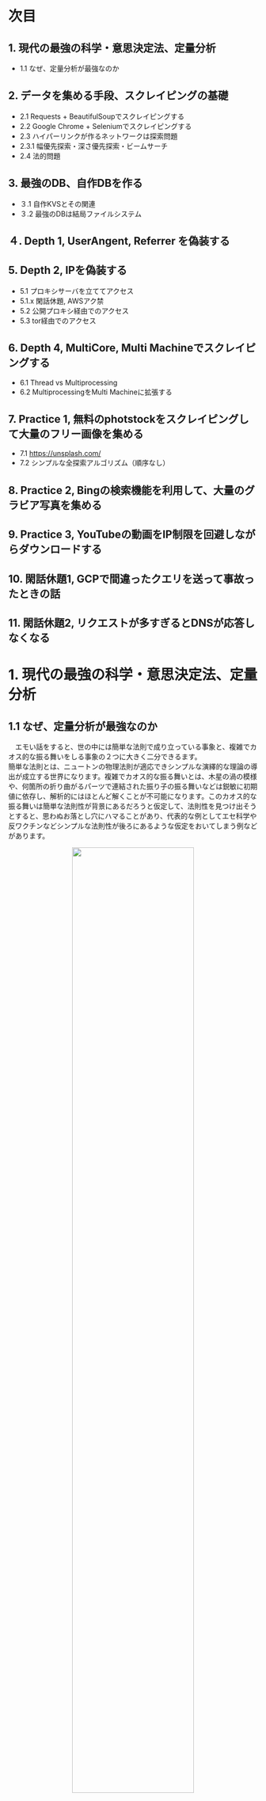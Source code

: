 # 次目

## 1. 現代の最強の科学・意思決定法、定量分析
 - 1.1 なぜ、定量分析が最強なのか
## 2.  データを集める手段、スクレイピングの基礎
 - 2.1 Requests + BeautifulSoupでスクレイピングする
 - 2.2 Google Chrome + Seleniumでスクレイピングする
 - 2.3 ハイパーリンクが作るネットワークは探索問題
 - 2.3.1 幅優先探索・深さ優先探索・ビームサーチ
 - 2.4 法的問題

## 3. 最強のDB、自作DBを作る
- ３.1 自作KVSとその関連
- ３.2 最強のDBは結局ファイルシステム

## ４. Depth 1, UserAngent, Referrer を偽装する

## 5. Depth 2, IPを偽装する
 - 5.1 プロキシサーバを立ててアクセス
 - 5.1.x 閑話休題, AWSアク禁
- 5.2 公開プロキシ経由でのアクセス
- 5.3 tor経由でのアクセス

## 6. Depth 4, MultiCore, Multi Machineでスクレイピングする
- 6.1 Thread vs Multiprocessing
- 6.2 MultiprocessingをMulti Machineに拡張する

## 7. Practice 1, 無料のphotstockをスクレイピングして大量のフリー画像を集める
- 7.1 https://unsplash.com/
- 7.2 シンプルな全探索アルゴリズム（順序なし）

## 8. Practice 2, Bingの検索機能を利用して、大量のグラビア写真を集める

## 9. Practice 3, YouTubeの動画をIP制限を回避しながらダウンロードする

## 10. 閑話休題1, GCPで間違ったクエリを送って事故ったときの話 

## 11. 閑話休題2, リクエストが多すぎるとDNSが応答しなくなる

# 1. 現代の最強の科学・意思決定法、定量分析
## 1.1 なぜ、定量分析が最強なのか
　エモい話をすると、世の中には簡単な法則で成り立っている事象と、複雑でカオス的な振る舞いをしる事象の２つに大きく二分できるます。  
簡単な法則とは、ニュートンの物理法則が適応できシンプルな演繹的な理論の導出が成立する世界になります。複雑でカオス的な振る舞いとは、木星の渦の模様や、何箇所の折り曲がるパーツで連結された振り子の振る舞いなどは鋭敏に初期値に依存し、解析的にはほとんど解くことが不可能になります。このカオス的な振る舞いは簡単な法則性が背景にあるだろうと仮定して、法則性を見つけ出そうとすると、思わぬお落とし穴にハマることがあり、代表的な例としてエセ科学や反ワクチンなどシンプルな法則性が後ろにあるような仮定をおいてしまう例などがあります。

<div align="center">
<img width="70%" src="https://upload.wikimedia.org/wikipedia/commons/1/17/Chaos_Theory_%26_Double_Pendulum_-_3.jpg">
<div>図x. 二重振り子の軌跡、この例ですら解析的に解くのは手計算では難しい</div>
</div>

では、ワクチンの副反応が実際に存在するとか、その影響度合いなどは結局複雑だからわからない、という疑問が出るかと思います。この課題に対して、答えを与えうるのが、定量分析になります。  

ワクチンの治療において２群にうまく恣意性がなく分けることができ、追跡調査をできたとして以下の結果が得られたとします。（データはフィクションです）


<div align="center">
<div>表 x. </div>
<img width="100%" src="https://www.dropbox.com/s/si8gl7sbt1zk8tr/%E3%82%B9%E3%82%AF%E3%83%AA%E3%83%BC%E3%83%B3%E3%82%B7%E3%83%A7%E3%83%83%E3%83%88%202019-12-31%2015.19.34.png?raw=1">

</div>

このデータが仮に得られたとしたら、どう判断すればよいでしょうか？  

ほとんど発生確率に差がないことからこのワクチンでの副反応自体はあまり高くないことが伺えます。実際には、事象にはガウシアンノイズなどのランダムネスが入り、こんなきれいな結果にはなりませんが、サンプルしたサイズに対して確率的に許容できる幅があり、その範囲を逸脱しなければ、差がないと言えます。

この結果を通して統計学が大切だという点も言えますが、もっともこの著書で言いたいのは、定量化、つまりデータを大量に束ねて大きな数にすることである程度の真実が初めて見えていくる、ということになります。Twitterなどでは、反ワクチンと呼ばれる方々が息子・娘や親戚や友達が副反応で今も苦しんでいる、という一部の証言から一般化した意見をそのまま鵜呑みにすればいいわではないわけです。

人間の本能により、原因と結果には単純でわかりやすいロジックを当てはめそうになります。それというのも、もう一つの人間の本能に腹落ちすること、納得することが大切であるというもう一つの本能があり、これにより事実の誤謬が世の中にはびこる結果になっています。

現代はインターネットにより誰もが手軽に様々な情報を手に入れる事が可能になりました。専門のサイト、サービスやSNSなどに多くの人間が様々なことを報告しています。これらの情報を束ねると手軽に真実がわかることがあります。正しい情報とはそれだけで皆さんの判断にプラスの影響をもたらしますし、世界を見る視野を正しく広げる一助にもなります。そんなわけで、"Practical Data Science and Data Engineering Vol.1" ではスクレイピングのテクニックについてお伝えしていこうと思います。 


# 2.  データを集める手段、スクレイピングの基礎

## 2.1 Requests + BeautifulSoupでスクレイピングする
スクレイピングの手法としてPythonで一般的である、requestsとBeautifulSoupのモジュールを利用したスクレイピングについて説明を行います。
環境はUbunut LinuxかMacOSを前提とします。Windowsをお使いの方はAWSかGCPで安いインスタンスを借りることができるので、Linuxをインストールして体験してみると良いと思います。

requestsはpythonで扱いにくかったhttp, httpsなどのアクセスを簡略化して様々なベストプラクティスを詰め込んだライブラリです。他にも様々なものがありますが、これが2020年現在、もっとも使いやすいものです。

BeautifulSoupとはhtmlパーサライブラリで、htmlは特定のフォーマットで記述された言語になり、機械で適切に処理させるにはパーサというものを介さないといけません。


### pipでのrequests, BeautifulSoupのインストール
Anacondaや特殊なPythonでは別のパッケージマネージャがありますが、pipで統一して話をす進めます。

```console
$ pip install requests bs4
```

<div align="center">
<img width="100%" src="https://www.dropbox.com/s/yr70t5z9ymj0z95/%E3%82%B9%E3%82%AF%E3%83%AA%E3%83%BC%E3%83%B3%E3%82%B7%E3%83%A7%E3%83%83%E3%83%88%202020-01-03%202.01.30.png?raw=1">
<div>図 x. インストール成功時に期待する画面</div>
</div>

### Pythonのファイルを書いて実行する

例えば、ヤフージャパンのサイトのタイトルをスクレイピングを試みると、以下のようなコードで実行することでできます。

```python
#!/usr/bin/env python3

import requests
from bs4 import BeautifulSoup

def main():
    r = requests.get('https://yahoo.co.jp')
    html = r.text
    soup = BeautifulSoup(html)
    print(soup.title.text)
if __name__ == '__main__':
    main()
```

このようなコードを実行すると、ヤフージャパンのトップページのタイトルの「Yahoo! Japan」というテキストが得られます。

では、ヤフー砲と呼ばれるぐらい影響力がある、ヤフーのトップのニュースのタイトルとリンクをスクレイピングするように上記のコードを改良してみましょう。

```python
#!/usr/bin/env python3

import requests
from bs4 import BeautifulSoup
import re

def main():
    r = requests.get('https://yahoo.co.jp')
    html = r.text
    soup = BeautifulSoup(html)
    for a in soup.find_all('a', {'href':re.compile('https://news.yahoo.co.jp*')}):
        news_title = a.text
        link = a['href']
        print(news_title, link)
if __name__ == '__main__':
    main()
```

このコードで以下のような出力が得られました。

<div align="center">
<img width="100%" src="https://www.dropbox.com/s/rlt2suifvxnvuzm/%E3%82%B9%E3%82%AF%E3%83%AA%E3%83%BC%E3%83%B3%E3%82%B7%E3%83%A7%E3%83%83%E3%83%88%202020-01-03%202.35.28.png?raw=1">
<div>図 x. インストール成功時に期待する画面</div>
</div>

これでヤフー砲を監視するスクリプトが書けますね。株価に重大な影響を及ぼすファクターだけに、いち早く察知することができるので他の人手の投資家に対して自動化などで先んじることができそうです。

BeautifulSoupはタグの種類とタグに与えられているプロパティのような要素で検索するようにアクセスすることができ、　`soup.find_all('a', {'href':re.compile('https://news.yahoo.co.jp*')})`は、 `<a>` のタグに対して `hrefで正規表現でhttps://news.yahoo.co.jp` に一致する範囲のタグをすべてリストで取り出す、という操作になります。

このタグはchromeのインスペクタで見たときと差があることに気づくと思います。実は、requestsではhttp, httpsで情報をくれというリクエストを投げるだけですのでJavaScript等の解釈ができません。つまり、JavaScriptが動くことで初めて描画されるようなコンテンツに関しては、全くのスルーになり、Google Chromeなどで見たときのhtml構造とは異なる事があるので、注意してください。Google ChromeなどでJavaScriptを停止するChrome拡張などを入れてhtmlの構造を最初に把握しておくと良いです。


## 2.3 ハイパーリンクが作るネットワークは探索問題
  ハイパーリンクはネットワーク状に繋がったネットワークをいかに探索するか、という問題にも帰着できます。  

  例えば以下のような図のネットワークがあったとします。  

<div align="center">
<img width="100%" src="https://www.dropbox.com/s/07c2lcso578muxc/web.png?raw=1">
<div>図 x. インターネットのhyper linkの依存関係の例</div>
</div>

  このとき、どこからどのようにスクレイピングすれば、サイト全体を取得することが可能になるのでしょうか。  

  これには考え方がいくつかあって、全取得を前提とした深さをあまり考慮しない方法をご紹介します。  

  まず、エントリーポイントとなる、pageを一つ決め、そのページをスクレイピングします。そのスクレイピングしたページ内部にあるURLを取り出して、次のページをスクレイピングします。何度も同じページをスクレイピングしてもサイトの負荷になるし、意味がないデータが増えるだけです。  

  Pythonをイメージしたコードで表現すると、以下のようになります。  

```python
#!/usr/bin/env python3
urls = [entry_url]
all_urls = set()
while True:
  for url in urls:
	if exists_db(url):
	  continue
	html = get(url)
	store_db(url, html)
	for next_url in get_urls_from_html(html):
	  if next_url not in all_urls:
		all_urls.add(next_url)
  urls = list(all_urls)
```

  このようなコードが全探索を前提としたスクレイピングする際の最小のコードになります。  

  実際にはこのような理想通りに動作することはレアであり正しく動作させるために様々なヒューリスティックを入れることになります。  

  まずこのコードはシングルプロセスでしか動作させることができませんし、store_db, exists_dbで dbに大量にアクセスが発生します。  

  通常このようなユースケースではRDBは不向きで、例えばAWSのauroraのようなクエリ単位とスキャン量に対して課金されるようなDBの場合、一瞬で破産することが期待できます。  
  この問題を解決するには次の章の `3. 最強のDB、自作DBを作る` に記述します。 

### 2.3.1 幅優先探索・深さ優先探索・ビームサーチ
　ネットワーク状になっているので、探索方式がいくつか考えられます。  
例えば幅優先探索でスクレイピングする場合、浅い領域を優先してスクレイピングを継続します。できるだけ外部ドメインに出ないようにコードを取得するなど向いています。  

深さ優先探索になると、深い方を優先して探索するようになるのでネットワークから遠いところを優先してスクレイピングするようになります。URLが遠い場合などが有効です。 

ビームサーチは幅優先探索と深さ優先探索のバランスを取ったような方法で、一定の探索幅を維持して、深さも幅も良いところどりをするものになります。

以下のコードの例では、幅優先探索で `yahoo.co.jp` のドメインをスクレイピングするものになります。

```python
import requests
from bs4 import BeautifulSoup
import time
import re
from collections import namedtuple

DepthUrl = namedtuple('DepthUrl', ['depth', 'url'])
urls = [DepthUrl(0, 'https://www.yahoo.co.jp/')]
all_urls = set()
flatten_urls = set('https://www.yahoo.co.jp/')
depth = 0
for I in range(3):
    depth += 1
    for depth_, url in urls:
        html = requests.get(url).text
        soup = BeautifulSoup(html, features="html.parser")
        for a in soup.find_all('a', {'href':re.compile(r'.*?\.yahoo\.co\.jp')}):
            next_url = a.get('href')
            if next_url not in flatten_urls:
                all_urls.add(DepthUrl(depth, next_url))
        flatten_urls.add(url)
        all_urls -= {DepthUrl(depth_, url)}
    urls = sorted(all_urls, key=lambda x:x[0])
    min_depth = min([url.depth for url in urls]) # ここに注目
    urls = [url for url in urls if url.depth == min_depth]
```

最も深さが浅いものをスクレイピングするように `min_depth` を算出していますが、ここを `max_depth` に変更したり、一定のルールでビーム幅を設定して計算量を抑えることでビーンサーチにすることができます。  



